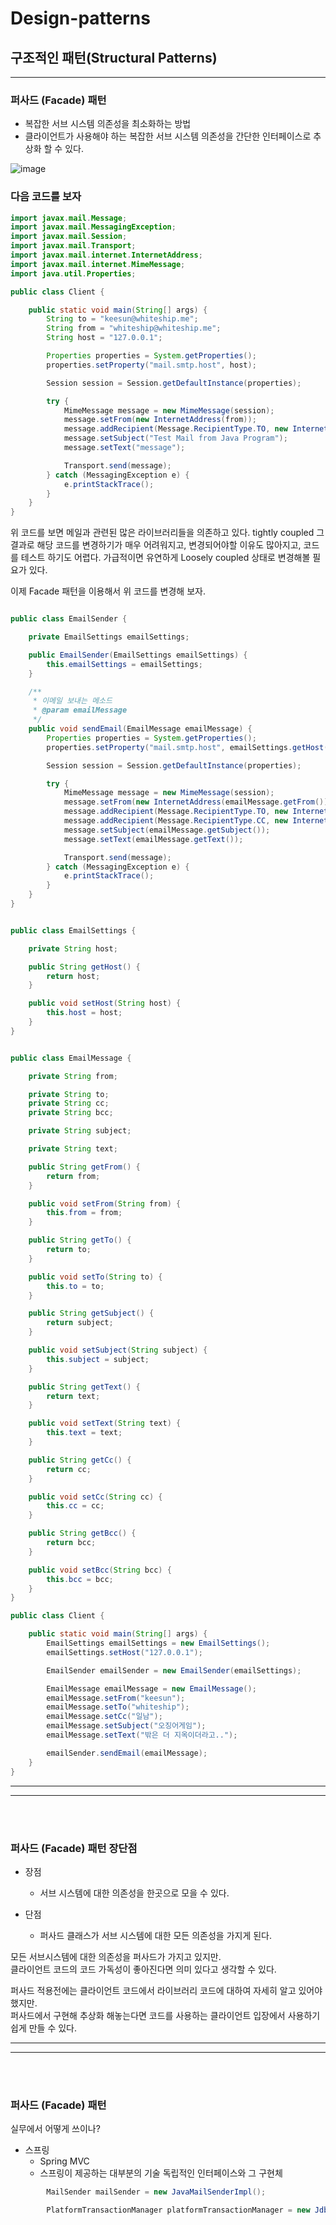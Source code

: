 # Design-patterns
## 구조적인 패턴(Structural Patterns)

---
### 퍼사드 (Facade) 패턴
* 복잡한 서브 시스템 의존성을 최소화하는 방법
* 클라이언트가 사용해야  하는 복잡한 서브 시스템 의존성을 간단한 인터페이스로 추상화 할 수 있다.

![image](https://user-images.githubusercontent.com/60100532/193944132-ac3299c0-e61f-4cb5-9795-095f143239d4.png)


### 다음 코드를 보자

```java
import javax.mail.Message;
import javax.mail.MessagingException;
import javax.mail.Session;
import javax.mail.Transport;
import javax.mail.internet.InternetAddress;
import javax.mail.internet.MimeMessage;
import java.util.Properties;

public class Client {

    public static void main(String[] args) {
        String to = "keesun@whiteship.me";
        String from = "whiteship@whiteship.me";
        String host = "127.0.0.1";

        Properties properties = System.getProperties();
        properties.setProperty("mail.smtp.host", host);

        Session session = Session.getDefaultInstance(properties);

        try {
            MimeMessage message = new MimeMessage(session);
            message.setFrom(new InternetAddress(from));
            message.addRecipient(Message.RecipientType.TO, new InternetAddress(to));
            message.setSubject("Test Mail from Java Program");
            message.setText("message");

            Transport.send(message);
        } catch (MessagingException e) {
            e.printStackTrace();
        }
    }
}
```
위 코드를 보면 메일과 관련된 많은 라이브러리들을 의존하고 있다. tightly coupled
그결과로 해당 코드를 변경하기가 매우 어려워지고, 변경되어야할 이유도 많아지고, 코드를 테스트 하기도 어렵다.
가급적이면 유연하게 Loosely coupled 상태로 변경해볼 필요가 있다. 
  
이제 Facade 패턴을 이용해서 위 코드를 변경해 보자.

```java

public class EmailSender {

    private EmailSettings emailSettings;

    public EmailSender(EmailSettings emailSettings) {
        this.emailSettings = emailSettings;
    }

    /**
     * 이메일 보내는 메소드
     * @param emailMessage
     */
    public void sendEmail(EmailMessage emailMessage) {
        Properties properties = System.getProperties();
        properties.setProperty("mail.smtp.host", emailSettings.getHost());

        Session session = Session.getDefaultInstance(properties);

        try {
            MimeMessage message = new MimeMessage(session);
            message.setFrom(new InternetAddress(emailMessage.getFrom()));
            message.addRecipient(Message.RecipientType.TO, new InternetAddress(emailMessage.getTo()));
            message.addRecipient(Message.RecipientType.CC, new InternetAddress(emailMessage.getCc()));
            message.setSubject(emailMessage.getSubject());
            message.setText(emailMessage.getText());

            Transport.send(message);
        } catch (MessagingException e) {
            e.printStackTrace();
        }
    }
}
```

```java

public class EmailSettings {

    private String host;

    public String getHost() {
        return host;
    }

    public void setHost(String host) {
        this.host = host;
    }
}

```

```java

public class EmailMessage {

    private String from;

    private String to;
    private String cc;
    private String bcc;

    private String subject;

    private String text;

    public String getFrom() {
        return from;
    }

    public void setFrom(String from) {
        this.from = from;
    }

    public String getTo() {
        return to;
    }

    public void setTo(String to) {
        this.to = to;
    }

    public String getSubject() {
        return subject;
    }

    public void setSubject(String subject) {
        this.subject = subject;
    }

    public String getText() {
        return text;
    }

    public void setText(String text) {
        this.text = text;
    }

    public String getCc() {
        return cc;
    }

    public void setCc(String cc) {
        this.cc = cc;
    }

    public String getBcc() {
        return bcc;
    }

    public void setBcc(String bcc) {
        this.bcc = bcc;
    }
}

```

```java
public class Client {

    public static void main(String[] args) {
        EmailSettings emailSettings = new EmailSettings();
        emailSettings.setHost("127.0.0.1");

        EmailSender emailSender = new EmailSender(emailSettings);

        EmailMessage emailMessage = new EmailMessage();
        emailMessage.setFrom("keesun");
        emailMessage.setTo("whiteship");
        emailMessage.setCc("일남");
        emailMessage.setSubject("오징어게임");
        emailMessage.setText("밖은 더 지옥이더라고..");

        emailSender.sendEmail(emailMessage);
    }
}
```



___
___

<br/> 

<br/> 

### 퍼사드 (Facade) 패턴 장단점
* 장점
    * 서브 시스템에 대한 의존성을 한곳으로 모을 수 있다. 

* 단점
    * 퍼사드 클래스가 서브 시스템에 대한 모든 의존성을 가지게 된다.

모든 서브시스템에 대한 의존성을 퍼사드가 가지고 있지만.  
클라이언트 코드의 코드 가독성이 좋아진다면 의미 있다고 생각할 수 있다. 

퍼사드 적용전에는 클라이언트 코드에서 라이브러리 코드에 대하여 자세히 알고 있어야 했지만.  
퍼사드에서 구현해 추상화 해놓는다면 코드를 사용하는 클라이언트 입장에서 사용하기 쉽게 만들 수 있다. 


___
___

<br/> 

<br/> 

### 퍼사드 (Facade) 패턴  
실무에서 어떻게 쓰이나?

* 스프링
    * Spring MVC
    * 스프링이 제공하는 대부분의 기술 독립적인 인터페이스와 그 구현체


```java
        MailSender mailSender = new JavaMailSenderImpl();

        PlatformTransactionManager platformTransactionManager = new JdbcTransactionManager();
```  
